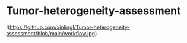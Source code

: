 # Tumor-heterogeneity-assessment

!(https://github.com/xinlingl/Tumor-heterogeneity-assessment/blob/main/workflow.jpg)
